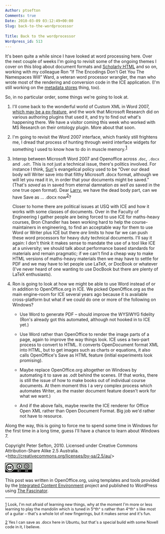 ```yaml
---
Author: ptsefton
Comments: true
Date: 2010-03-09 03:12:49+00:00
Slug: back-to-the-wordprocessor

Title: Back to the wordprocessor
Wordpress_id: 513
---
```


<div>

<div class="page-toc">

</div>

<div>

It's been quite a while since I have looked at word processing here.
Over the next couple of weeks I'm going to revisit some of the ongoing
themes I cover on this blog about document formats and [Scholarly
HTML](http://delicious.com/ptsefton/scholarlyhtml) and so on, working
with my colleague Ron <span class="spCh spChx201d">”</span>If The
Encodings Don't Get You The Namespaces Will<span
class="spCh spChx201d">”</span> Ward, a veteran word processor wrangler,
the man who wrote most of the rendering and conversion code in the ICE
application. (I'm still working on the [metadata
stores](http://delicious.com/ptsefton/andsmetadatastores) thing, too).

So, in no particular order, some things we're going to look at.

1.  I'll come back to the wonderful world of Custom XML in Word 2007,
    [which may be a
    ex-feature](http://ptsefton.com/2009/12/23/bye-bye-word-2007-custom-xml.htm),
    and the work that Microsoft Research did on various authoring
    plugins that used it, and try to find out what's happening there. We
    have a visitor coming this week who worked with MS Research on their
    ontology plugin. More about that soon.

2.  I'm going to revisit the Word 2007 interface, which frankly still
    frightens me, I dread that process of hunting through weird
    interface widgets for something I used to know how to do in muscle
    memory.<span class="footnote"
    style="vertical-align: super;">[1](#ftn1 "1 Look, I'm not afraid of learning new things, why at the moment I'm more or less   learning to play the mandolin which is tuned in 5th s rather than 4th s like most of a guitar – that's a whole lot of new fingerings, but it makes sense  and it's fun.")</span>

3.  Interop between Microsoft Word 2007 and Openoffice across .`doc`,
    `.docx` and `.odt`. This is not just a technical issue, there's
    politics involved. For instance I think,
    [Sun](http://en.wikipedia.org/wiki/Sun_microsystems)'s evangelical
    policy used to be <span class="spCh spChx201c">“</span>Over our dead
    body will Writer save into that filthy Microsoft .docx format,
    although we will let you read it in, in order that your documents
    might be saved.<span class="spCh spChx201d">”</span> (That's *saved*
    as in saved from eternal damnation *as well as* saved in the one
    true open format). Dear
    [Larry](http://en.wikipedia.org/wiki/Larry_Ellison), we have the
    dead body part, can we have Save as <span
    class="spCh spChx2026">…</span> .docx now<span class="footnote"
    style="vertical-align: super;">[2](#ftn0 "2 Yes I can save as .docx here in Ubuntu, but that's a special build with some Novell code in it, I believe.")</span>?

    Closer to home there are political issues at USQ with ICE and how it
    works with some classes of documents. Over in the Faculty of
    Engineering I gather people are being forced to use ICE for
    maths-heavy courses, Bron Chandler has been working hard to help the
    course-maintainers in engineering, to find an acceptable way for
    them to use Word or Writer plus ICE but there *are* limits to how
    far we can push these word processors for heavy duty technical
    documents. I'll say it again: I don't think it makes sense to
    mandate the use of a tool like ICE at a university; we should talk
    about performance based standards for materials and remain
    pragmatic; if we can't find a cheap way to make HTML versions of
    maths-heavy materials then we may have to settle for PDF and we may
    have to let people use LaTeX, or DocBook or whatever (I've never
    heard of one wanting to use DocBook but there are plenty of LaTeX
    enthusiasts).

4.  Ron is going to look at how we might be able to use Word instead of
    or in addition to OpenOffice.org in ICE. We picked OpenOffice.org as
    the main engine-room for ICE several years ago because it is
    available cross-platform but what if we could do one or more of the
    following on Windows?

    -   Use Word to generate PDF <span class="spCh spChx2013">–</span>
        should improve the WYSIWYG fidelity (Ron's already got this
        automated, although not hooked in to ICE yet.)

    -   Use Word rather than OpenOffice to render the image parts of a
        page, again to improve the way things look. ICE uses a two-part
        process to convert to HTML. It converts OpenDocument format XML
        into HTML, but to get images such as charts or equations, it
        also calls OpenOffice's Save as HTML feature (initial
        experiments look promising).

    -   Maybe replace OpenOffice.org altogether on Windows by automating
        it to save as .odt behind the scenes. (If that works, there is
        still the issue of how to make books out of individual course
        documents. At them moment this I a very complex process which
        automates Writer, as the master document feature doesn't work
        for what we want.)

    -   And if the above fails, maybe rewrite the ICE renderer for
        Office Open XML rather than Open Document Format. Big job we'd
        rather not have to resource.

Along the way, this is going to force me to spend some time in Windows
for the first time in a long time, guess I'll have a chance to learn
about Windows 7.

Copyright Peter Sefton, 2010. Licensed under Creative Commons
Attribution-Share Alike 2.5 Australia.
\<<http://creativecommons.org/licenses/by-sa/2.5/au/>\>

[![HTTP://DBPEDIA.ORG/SNORQL/?QUERY=SELECT+%3FRESOURCE%0D%0AWHERE+{+%0D%0A%3FRESOURCE+%3CHTTP%3A%2F%2FDBPEDIA.ORG%2FONTOLOGY%2FPERSON%2FBIRTHPLACE%3E+%3CHTTP%3A%2F%2FDBPEDIA.ORG%2FRESOURCE%2FSYDNEY%3E+%3B%0D%0A%3CHTTP%3A%2F%2FDBPEDIA.ORG%2FONTOLOGY%2FPERSON%](/wp-content/uploads/2010/03/m40ca94ba1.png)](http://creativecommons.org/licenses/by-sa/2.5/au/)

This post was written in OpenOffice.org, using templates and tools
provided by the [Integrated Content Environment](http://ice.usq.edu.au/)
project and published to WordPress using [The
Fascinator](http://fascinator.usq.edu.au/desktop/desktop.htm).

------------------------------------------------------------------------

<div style="font-size: .9em;">

<span class="footnote-defined">[1](#ftn1-text) Look, I'm not afraid of
learning new things, why at the moment I'm more or less learning to play
the mandolin which is tuned in 5^th^ s rather than 4^th^ s like most of
a guitar <span class="spCh spChx2013">–</span> that's a whole lot of new
fingerings, but it makes *sense* and it's fun.</span>

</div>

<div style="font-size: .9em;">

<span class="footnote-defined">[2](#ftn0-text) Yes I can save as .docx
here in Ubuntu, but that's a special build with some Novell code in it,
I believe.</span>

</div>

</div>

</div>
